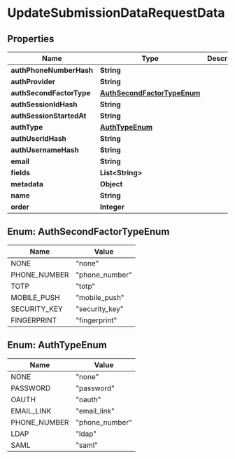 
# UpdateSubmissionDataRequestData

## Properties
Name | Type | Description | Notes
------------ | ------------- | ------------- | -------------
**authPhoneNumberHash** | **String** |  |  [optional]
**authProvider** | **String** |  |  [optional]
**authSecondFactorType** | [**AuthSecondFactorTypeEnum**](#AuthSecondFactorTypeEnum) |  |  [optional]
**authSessionIdHash** | **String** |  |  [optional]
**authSessionStartedAt** | **String** |  |  [optional]
**authType** | [**AuthTypeEnum**](#AuthTypeEnum) |  |  [optional]
**authUserIdHash** | **String** |  |  [optional]
**authUsernameHash** | **String** |  |  [optional]
**email** | **String** |  |  [optional]
**fields** | **List&lt;String&gt;** |  |  [optional]
**metadata** | **Object** |  |  [optional]
**name** | **String** |  |  [optional]
**order** | **Integer** |  |  [optional]


<a name="AuthSecondFactorTypeEnum"></a>
## Enum: AuthSecondFactorTypeEnum
Name | Value
---- | -----
NONE | &quot;none&quot;
PHONE_NUMBER | &quot;phone_number&quot;
TOTP | &quot;totp&quot;
MOBILE_PUSH | &quot;mobile_push&quot;
SECURITY_KEY | &quot;security_key&quot;
FINGERPRINT | &quot;fingerprint&quot;


<a name="AuthTypeEnum"></a>
## Enum: AuthTypeEnum
Name | Value
---- | -----
NONE | &quot;none&quot;
PASSWORD | &quot;password&quot;
OAUTH | &quot;oauth&quot;
EMAIL_LINK | &quot;email_link&quot;
PHONE_NUMBER | &quot;phone_number&quot;
LDAP | &quot;ldap&quot;
SAML | &quot;saml&quot;



